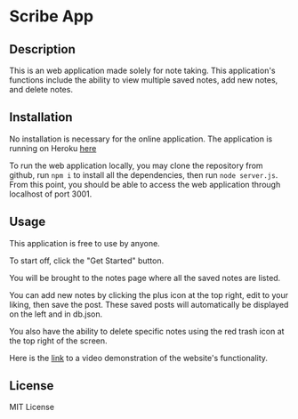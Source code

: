 # Scribe App

## Description

This is an web application made solely for note taking. This application's functions include the ability to view multiple saved notes, add new notes, and delete notes.

## Installation

No installation is necessary for the online application. The application is running on Heroku [here](https://ancient-mountain-46852.herokuapp.com/)

To run the web application locally, you may clone the repository from github, run ```npm i``` to install all the dependencies, then run ```node server.js```. From this point, you should be able to access the web application through localhost of port 3001.

## Usage

This application is free to use by anyone.

To start off, click the "Get Started" button.

You will be brought to the notes page where all the saved notes are listed.

You can add new notes by clicking the plus icon at the top right, edit to your liking, then save the post. These saved posts will automatically be displayed on the left and in db.json. 

You also have the ability to delete specific notes using the red trash icon at the top right of the screen.

Here is the [link](https://drive.google.com/file/d/1EHdJuIU6-S4vkAr9TryA4zoWcSOgEDva/view) to a video demonstration of the website's functionality.

## License

MIT License
